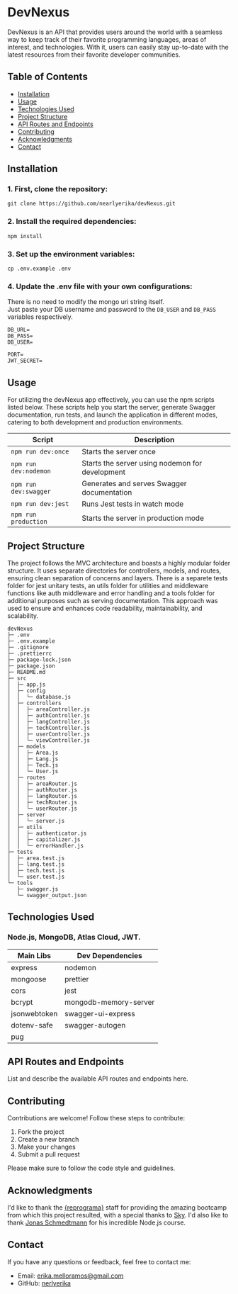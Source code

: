 # DevNexus

DevNexus is an API that provides users around the world with a seamless way to keep track of their favorite programming languages, areas of interest, and technologies. With it, users can easily stay up-to-date with the latest resources from their favorite developer communities.

## Table of Contents
- [Installation](#installation)
- [Usage](#usage)
- [Technologies Used](#technologies-used)
- [Project Structure](#project-structure)
- [API Routes and Endpoints](#api-routes-and-endpoints)
- [Contributing](#contributing)
- [Acknowledgments](#acknowledgments)
- [Contact](#contact)

## Installation
### 1. First, clone the repository:
   ```
   git clone https://github.com/nearlyerika/devNexus.git
   ```
### 2. Install the required dependencies:
   ```
   npm install
   ```
### 3. Set up the environment variables:
   ```
   cp .env.example .env
   ```
### 4. Update the .env file with your own configurations:
   There is no need to modify the mongo uri string itself. <br>
   Just paste your DB username and password to the ``DB_USER`` and ``DB_PASS`` variables respectively. 
   ```
   DB_URL=
   DB_PASS=
   DB_USER=

   PORT=
   JWT_SECRET=
   ```

## Usage

For utilizing the devNexus app effectively, you can use the npm scripts listed below. These scripts help you start the server, generate Swagger documentation, run tests, and launch the application in different modes, catering to both development and production environments.

| Script                  | Description                                     |
| ----------------------- | ----------------------------------------------- |
| `npm run dev:once`      | Starts the server once                          |
| `npm run dev:nodemon`   | Starts the server using nodemon for development |
| `npm run dev:swagger`   | Generates and serves Swagger documentation      |
| `npm run dev:jest`      | Runs Jest tests in watch mode                   |
| `npm run production`    | Starts the server in production mode            |

## Project Structure

The project follows the MVC architecture and boasts a highly modular folder structure. It uses separate directories for controllers, models, and routes, ensuring clean separation of concerns and layers. There is a separete tests folder for jest unitary tests, an utils folder for utilities and middleware functions like auth middleware and error handling and a tools folder for additional purposes such as serving documentation. This approach was used to ensure and enhances code readability, maintainability, and scalability.

```
devNexus
├─ .env
├─ .env.example
├─ .gitignore
├─ .prettierrc
├─ package-lock.json
├─ package.json
├─ README.md
├─ src
│  ├─ app.js
│  ├─ config
│  │  └─ database.js
│  ├─ controllers
│  │  ├─ areaController.js
│  │  ├─ authController.js
│  │  ├─ langController.js
│  │  ├─ techController.js
│  │  ├─ userController.js
│  │  └─ viewController.js
│  ├─ models
│  │  ├─ Area.js
│  │  ├─ Lang.js
│  │  ├─ Tech.js
│  │  └─ User.js
│  ├─ routes
│  │  ├─ areaRouter.js
│  │  ├─ authRouter.js
│  │  ├─ langRouter.js
│  │  ├─ techRouter.js
│  │  └─ userRouter.js
│  ├─ server
│  │  └─ server.js
│  ├─ utils
│  │  ├─ authenticator.js
│  │  ├─ capitalizer.js
│  │  └─ errorHandler.js
├─ tests
│  ├─ area.test.js
│  ├─ lang.test.js
│  ├─ tech.test.js
│  └─ user.test.js
└─ tools
   ├─ swagger.js
   └─ swagger_output.json
```

## Technologies Used

### Node.js, MongoDB, Atlas Cloud, JWT.

| Main Libs    | Dev Dependencies       |
| ------------ | ---------------------- |
| express      | nodemon                |
| mongoose     | prettier               |
| cors         | jest                   |
| bcrypt       | mongodb-memory-server  |
| jsonwebtoken | swagger-ui-express     |
| dotenv-safe  | swagger-autogen        |
| pug          |                        

## API Routes and Endpoints
List and describe the available API routes and endpoints here.


## Contributing
Contributions are welcome! Follow these steps to contribute:

1. Fork the project
2. Create a new branch
3. Make your changes
4. Submit a pull request

Please make sure to follow the code style and guidelines.

## Acknowledgments
I'd like to thank the [{reprograma}](https://github.com/reprograma) staff for providing the amazing bootcamp from which this project resulted, with a special thanks to [Sky](https://github.com/SkyAlarcon).
I'd also like to thank [Jonas Schmedtmann](https://github.com/jonasschmedtmann) for his incredible Node.js course.

## Contact
If you have any questions or feedback, feel free to contact me:

* Email: erika.melloramos@gmail.com
* GitHub: [nerlyerika](https://github.com/nearlyerika/)
